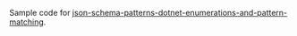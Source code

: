 Sample code for [json-schema-patterns-dotnet-enumerations-and-pattern-matching](https://endjin.com/blog/2024/05/json-schema-patterns-dotnet-enumerations-and-pattern-matching).
